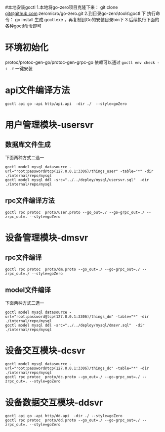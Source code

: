 #本地安装goctl
1.本地将go-zero项目克隆下来：  git clone git@github.com:zeromicro/go-zero.git
2.到目录go-zero\tools\goctl 下 执行命令： go install    生成 goctl.exe ，再复制到Go的安装⽬录bin下
3.后续执行下面的各种goctl命令即可

# 环境初始化

protoc/protoc-gen-go/protoc-gen-grpc-go 依赖可以通过
`goctl env check -i -f` 一键安装

# api文件编译方法

```shell script
goctl api go -api http/api.api  -dir ./  --style=goZero
```

# 用户管理模块-usersvr

## 数据库文件生成
下面两种方式二选一
```shell script
goctl model mysql datasource -url="root:password@tcp(127.0.0.1:3306)/things_user" -table="*" -dir ./internal/repo/mysql
goctl model mysql ddl -src="../../deploy/mysql/usersvr.sql"  -dir ./internal/repo/mysql 

```

## rpc文件编译方法
```shell script
goctl rpc protoc  proto/user.proto --go_out=./ --go-grpc_out=./ --zrpc_out=. --style=goZero
```

# 设备管理模块-dmsvr
##  rpc文件编译
```shell
goctl rpc protoc  proto/dm.proto --go_out=./ --go-grpc_out=./ --zrpc_out=./ --style=goZero
```

## model文件编译
下面两种方式二选一
```shell
goctl model mysql datasource -url="root:password@tcp(127.0.0.1:3306)/things_dm" -table="*" -dir ./internal/repo/mysql 
goctl model mysql ddl -src="../../deploy/mysql/dmsvr.sql"  -dir ./internal/repo/mysql 

```

# 设备交互模块-dcsvr

```shell
goctl model mysql datasource -url="root:password@tcp(127.0.0.1:3306)/things_dc" -table="*" -dir ./internal/repo/mysql 
goctl rpc protoc  proto/dc.proto --go_out=./ --go-grpc_out=./ --zrpc_out=. --style=goZero

```

# 设备数据交互模块-ddsvr

```shell
goctl api go -api http/dd.api  -dir ./ --style=goZero
goctl rpc protoc  proto/dd.proto --go_out=./ --go-grpc_out=./ --zrpc_out=. --style=goZero
```